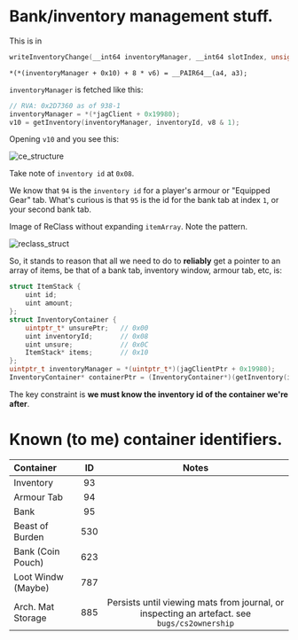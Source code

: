 # Bank/inventory management stuff.

This is in

```cpp
writeInventoryChange(__int64 inventoryManager, __int64 slotIndex, unsigned int a3, unsigned int a4, bool a5)
```

`*(*(inventoryManager + 0x10) + 8 * v6) = __PAIR64__(a4, a3);`


`inventoryManager` is fetched like this:

```cpp
// RVA: 0x2D7360 as of 938-1
inventoryManager = *(*jagClient + 0x19980);
v10 = getInventory(inventoryManager, inventoryId, v8 & 1);
```

Opening `v10` and you see this:

![ce_structure](https://i.imgur.com/P7slII0.png)

Take note of `inventory id` at `0x08`.

We know that `94` is the `inventory id` for a player's armour or "Equipped Gear" tab. What's curious is that `95` is the id for the bank tab at index `1`, or your second bank tab.

Image of ReClass without expanding `itemArray`. Note the pattern.

![reclass_struct](https://i.imgur.com/mWwWwsl.png)


So, it stands to reason that all we need to do to __reliably__ get a pointer to an array of items, be that of a bank tab, inventory window, armour tab, etc, is:

```cpp
struct ItemStack {
    uint id;
    uint amount;
};
struct InventoryContainer {
    uintptr_t* unsurePtr;   // 0x00
    uint inventoryId;       // 0x08
    uint unsure;            // 0x0C
    ItemStack* items;       // 0x10
};
uintptr_t inventoryManager = *(uintptr_t*)(jagClientPtr + 0x19980);
InventoryContainer* containerPtr = (InventoryContainer*)(getInventory(inventoryManager, inventoryId, false));
```

The key constraint is __we must know the inventory id of the container we're after__.

# Known (to me) container identifiers.
| Container|ID|Notes|
| :---------------- | :---:|:---------------:
| Inventory         | 93  ||
| Armour Tab        | 94  ||
| Bank              | 95  ||
| Beast of Burden   | 530 ||
| Bank (Coin Pouch) | 623 ||
| Loot Windw (Maybe)| 787 ||
| Arch. Mat Storage | 885 |Persists until viewing mats from journal, or inspecting an artefact. see `bugs/cs2ownership`|